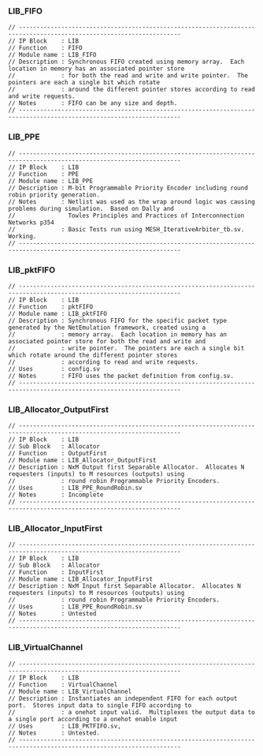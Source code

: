 ### LIB_FIFO

    // --------------------------------------------------------------------------------------------------------------------
    // IP Block    : LIB
    // Function    : FIFO
    // Module name : LIB_FIFO
    // Description : Synchronous FIFO created using memory array.  Each location in memory has an associated pointer store
    //             : for both the read and write and write pointer.  The pointers are each a single bit which rotate
    //             : around the different pointer stores according to read and write requests.
    // Notes       : FIFO can be any size and depth.
    // --------------------------------------------------------------------------------------------------------------------

### LIB_PPE    
    
    // --------------------------------------------------------------------------------------------------------------------
    // IP Block    : LIB
    // Function    : PPE
    // Module name : LIB_PPE
    // Description : M-bit Programmable Priority Encoder including round robin priority generation.
    // Notes       : Netlist was used as the wrap around logic was causing problems during simulation.  Based on Dally and
    //               Towles Principles and Practices of Interconnection Networks p354
    //             : Basic Tests run using MESH_IterativeArbiter_tb.sv.  Working.
    // --------------------------------------------------------------------------------------------------------------------

### LIB_pktFIFO    
    
    // --------------------------------------------------------------------------------------------------------------------
    // IP Block    : LIB
    // Function    : pktFIFO
    // Module name : LIB_pktFIFO
    // Description : Synchronous FIFO for the specific packet type generated by the NetEmulation framework, created using a
    //             : memory array.  Each location in memory has an associated pointer store for both the read and write and 
    //             : write pointer.  The pointers are each a single bit which rotate around the different pointer stores 
    //             : according to read and write requests.
    // Uses        : config.sv
    // Notes       : FIFO uses the packet definition from config.sv.
    // --------------------------------------------------------------------------------------------------------------------

### LIB_Allocator_OutputFirst    
    
    // --------------------------------------------------------------------------------------------------------------------
    // IP Block    : LIB
    // Sub Block   : Allocator
    // Function    : OutputFirst
    // Module name : LIB_Allocator_OutputFirst
    // Description : NxM Output first Separable Allocator.  Allocates N requesters (inputs) to M resources (outputs) using
    //             : round robin Programmable Priority Encoders.
    // Uses        : LIB_PPE_RoundRobin.sv
    // Notes       : Incomplete
    // --------------------------------------------------------------------------------------------------------------------

### LIB_Allocator_InputFirst    
    
    // --------------------------------------------------------------------------------------------------------------------
    // IP Block    : LIB
    // Sub Block   : Allocator
    // Function    : InputFirst
    // Module name : LIB_Allocator_InputFirst
    // Description : NxM Input first Separable Allocator.  Allocates N requesters (inputs) to M resources (outputs) using
    //             : round robin Programmable Priority Encoders.
    // Uses        : LIB_PPE_RoundRobin.sv
    // Notes       : Untested
    // --------------------------------------------------------------------------------------------------------------------

### LIB_VirtualChannel    
    
    // --------------------------------------------------------------------------------------------------------------------
    // IP Block    : LIB
    // Function    : VirtualChannel
    // Module name : LIB_VirtualChannel
    // Description : Instantiates an independent FIFO for each output port.  Stores input data to single FIFO according to  
    //             : a onehot input valid.  Multiplexes the output data to a single port according to a onehot enable input
    // Uses        : LIB_PKTFIFO.sv,
    // Notes       : Untested.
    // --------------------------------------------------------------------------------------------------------------------